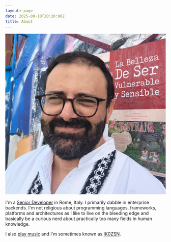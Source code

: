 ```yaml
---
layout: page
date: 2025-09-10T20:20:00Z
title: About
---
```


![A picture of Mirko](../images/mirko.jpg)

I'm a [Senior Developer](./cv.html) in Rome, Italy. I primarily dabble in
enterprise backends. I'm not religious about programming languages, frameworks,
platforms and architectures as I like to live on the bleeding edge and basically
be a curious nerd about practically too many fields in human knowledge.

I also [play music](https://open.spotify.com/artist/0jv0oWHiTvLG9PetrnX5PO) and
I'm sometimes known as [IK0ZSN](https://www.qrz.com/db/ik0zsn).
